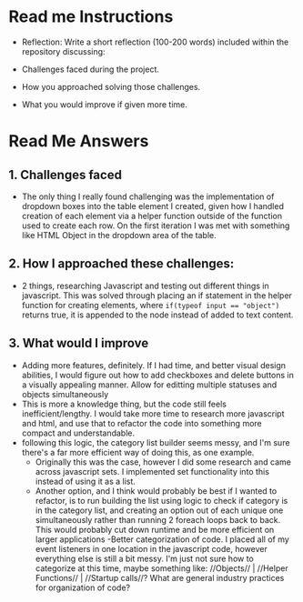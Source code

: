 # Read me Instructions
- Reflection: Write a short reflection (100-200 words) included within the repository discussing:

- Challenges faced during the project.
- How you approached solving those challenges.
- What you would improve if given more time.

# Read Me Answers
## 1. Challenges faced
- The only thing I really found challenging was the implementation of dropdown boxes into the table element I created, given how I handled creation of each <td> element via a helper function outside of the function used to create each row.  On the first iteration I was met with something like HTML Object in the dropdown area of the table.

## 2. How I approached these challenges:
- 2 things, researching Javascript and testing out different things in javascript.  This was solved through placing an if statement in the helper function for creating <td> elements, where ```if(typeof input == "object")``` returns true, it is appended to the node instead of added to text content.

## 3. What would I improve
- Adding more features, definitely.  If I had time, and better visual design abilities, I would figure out how to add checkboxes and delete buttons in a visually appealing manner.  Allow for editting multiple statuses and objects simultaneously
- This is more a knowledge thing, but the code still feels inefficient/lengthy.  I would take more time to research more javascript and html, and use that to refactor the code into something more compact and understandable.
- following this logic, the category list builder seems messy, and I'm sure there's a far more efficient way of doing this, as one example.
  - Originally this was the case, however I did some research and came across javascript sets.  I implemented set functionality into this instead of using it as a list.
  - Another option, and I think would probably be best if I wanted to refactor, is to run building the list using logic to check if category is in the category list, and creating an option out of each unique one simultaneously rather than running 2 foreach loops back to back.  This would probably cut down runtime and be more efficient on larger applications
-Better categorization of code.  I placed all of my event listeners in one location in the javascript code, however everything else is still a bit messy.  I'm just not sure how to categorize at this time, maybe something like: //Objects// | //Helper Functions// | //Startup calls//?  What are general industry practices for organization of code?
